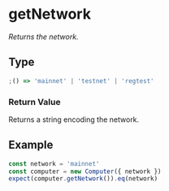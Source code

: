 # getNetwork

_Returns the network._

## Type

```ts
;() => 'mainnet' | 'testnet' | 'regtest'
```

### Return Value

Returns a string encoding the network.

## Example

```ts
const network = 'mainnet'
const computer = new Computer({ network })
expect(computer.getNetwork()).eq(network)
```
